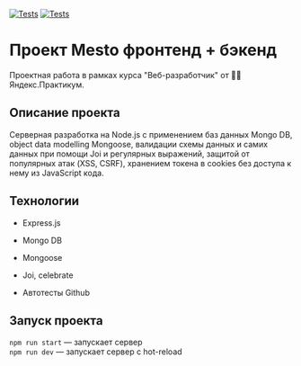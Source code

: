 [![Tests](https://github.com/dbkai/express-mesto-gha/actions/workflows/tests-13-sprint.yml/badge.svg)](https://github.com/dbkai/express-mesto-gha/actions/workflows/tests-13-sprint.yml) [![Tests](https://github.com/dbkai/express-mesto-gha/actions/workflows/tests-14-sprint.yml/badge.svg)](https://github.com/dbkai/express-mesto-gha/actions/workflows/tests-14-sprint.yml)
# Проект Mesto фронтенд + бэкенд

Проектная работа в рамках курса "Веб-разработчик" от :man_student: Яндекс.Практикум.
## Описание проекта
Серверная разработка на Node.js с применением баз данных Mongo DB, object data modelling Mongoose, валидации схемы данных и самих данных при помощи Joi и регулярных выражений, защитой от популярных атак (XSS, CSRF), хранением токена в cookies без доступа к нему из JavaScript кода.
## Технологии
- Express.js
- Mongo DB
- Mongoose
- Joi, celebrate

- Автотесты Github
## Запуск проекта

`npm run start` — запускает сервер   
`npm run dev` — запускает сервер с hot-reload
